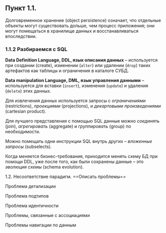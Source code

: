 ## Пункт 1.1.

Долговременное хранение (object persistence) означает, что отдельные объекты могут существовать дольше, чем процесс приложения; они могут помещаться в хранилище данных и восстанавливаться впоследствии.

### 1.1.2 Разбираемся с SQL

**Data Definition Language, DDL, язык описания данных** – используется при создании (create), изменении (`alter`) или удалении (`drop`) таких артефактов как таблицы и ограничения в каталоге СУБД.

**Data manipulation Language, DML, язык управления данными** – используется для вставки (`insert`), изменения (`update`) и удаления (`delete`) этих данных.

Для извлечения данных используется запросы с *ограничениями* (restrictions), *проекциями* (projections), и *декартовыми произведениями* (cartesian product).

Для лучшего представления с помощью SQL данные можно *соединять* (join), *агрегировать* (aggregate) и *группировать* (group) по необходимости.

Можно помещать одни инструкции SQL внутрь других – *вложенные запросы* (subselects).

Когда меняется бизнес-требования, приходится менять схему БД при помощи DDL, уже после того, как были сохранены данные – это *эволюция схемы* (schema evolution).

1.2. Несоответствие парадигм. ==Описать проблемы==

Проблема детализации

Проблема подтипов

Проблема идентичности

Проблемы, связанные с ассоциациями

Проблемы навигации по данным